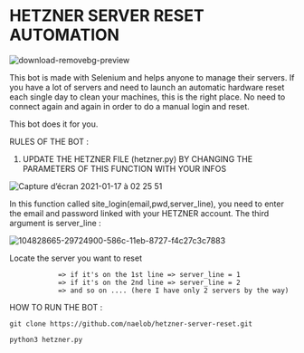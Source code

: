 # HETZNER SERVER RESET AUTOMATION

![download-removebg-preview](https://user-images.githubusercontent.com/39710677/104828506-61788c80-586a-11eb-8ffd-a68bf7d3db00.png)

This bot is made with Selenium and helps anyone to manage their servers.
If you have a lot of servers and need to launch an automatic hardware reset each single day to clean your machines, this is the right place.
No need to connect again and again in order to do a manual login and reset.

This bot does it for you.

RULES OF THE BOT :

1. UPDATE THE HETZNER FILE (hetzner.py) BY CHANGING THE PARAMETERS OF THIS FUNCTION WITH YOUR INFOS

![Capture d’écran 2021-01-17 à 02 25 51](https://user-images.githubusercontent.com/39710677/104828583-435f5c00-586b-11eb-8b96-d9fd6665c2af.png)

In this function called site_login(email,pwd,server_line), you need to enter the email and password linked with your HETZNER account.
The third argument is server_line : 

![104828665-29724900-586c-11eb-8727-f4c27c3c7883](https://user-images.githubusercontent.com/39710677/104843050-fc07b880-58c8-11eb-9acf-796d917adfb4.png)


Locate the server you want to reset 

                => if it's on the 1st line => server_line = 1
                => if it's on the 2nd line => server_line = 2
                => and so on .... (here I have only 2 servers by the way)



HOW TO RUN THE BOT : 

```
git clone https://github.com/naelob/hetzner-server-reset.git

python3 hetzner.py

```
